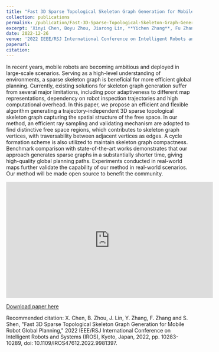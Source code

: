 ```yaml
---
title: "Fast 3D Sparse Topological Skeleton Graph Generation for Mobile Robot Global Planning"
collection: publications
permalink: /publication/Fast-3D-Sparse-Topological-Skeleton-Graph-Generation-for-Mobile-Robot-Global-Planning
excerpt: 'Xinyi Chen, Boyu Zhou, Jiarong Lin, **Yichen Zhang**, Fu Zhang, Shaojie Shen'
date: 2022-12-26
venue: '2022 IEEE/RSJ International Conference on Intelligent Robots and Systems (IROS)'
paperurl: 
citation: 
---
```


In recent years, mobile robots are becoming ambitious and deployed in large-scale scenarios. Serving as a high-level understanding of environments, a sparse skeleton graph is beneficial for more efficient global planning. Currently, existing solutions for skeleton graph generation suffer from several major limitations, including poor adaptiveness to different map representations, dependency on robot inspection trajectories and high computational overhead. In this paper, we propose an efficient and flexible algorithm generating a trajectory-independent 3D sparse topological skeleton graph capturing the spatial structure of the free space. In our method, an efficient ray sampling and validating mechanism are adopted to find distinctive free space regions, which contributes to skeleton graph vertices, with traversability between adjacent vertices as edges. A cycle formation scheme is also utilized to maintain skeleton graph compactness. Benchmark comparison with state-of-the-art works demonstrates that our approach generates sparse graphs in a substantially shorter time, giving high-quality global planning paths. Experiments conducted in real-world maps further validate the capability of our method in real-world scenarios. Our method will be made open source to benefit the community.

<iframe width="560" height="315" src="https://youtu.be/lzDtlfvQlpQ" title="YouTube video player" frameborder="0" allow="accelerometer; autoplay; clipboard-write; encrypted-media; gyroscope; picture-in-picture" allowfullscreen></iframe>

[Download paper here](https://arxiv.org/pdf/2208.04248)

Recommended citation: X. Chen, B. Zhou, J. Lin, Y. Zhang, F. Zhang and S. Shen, "Fast 3D Sparse Topological Skeleton Graph Generation for Mobile Robot Global Planning," 2022 IEEE/RSJ International Conference on Intelligent Robots and Systems (IROS), Kyoto, Japan, 2022, pp. 10283-10289, doi: 10.1109/IROS47612.2022.9981397.
